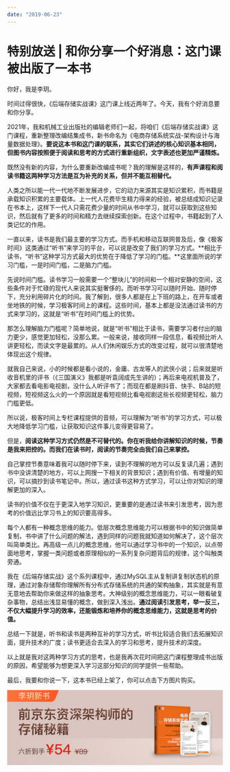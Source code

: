 ```yaml
---
date: "2019-06-23"
---  
```

      
# 特别放送 | 和你分享一个好消息：这门课被出版了一本书
你好，我是李玥。

时间过得很快，《后端存储实战课》这门课上线近两年了。今天，我有个好消息要和你分享。

2021年，我和机械工业出版社的编辑老师们一起，将咱们《后端存储实战课》这门课程，重新整理改编结集成书，新书命名为《电商存储系统实战-架构设计与海量数据处理》。**要说这本书和这门课的联系，其实它们讲述的核心知识基本相同，但图书内容按照便于阅读和思考的方式进行重新组织，文字表述也更加严谨精炼。**

既然没有新的内容，为什么要重新改编成书呢？我的理解是这样的，**有声课程和阅读书籍这两种学习方法是互为补充的关系，但并不能互相替代。**

人类之所以能一代一代地不断发展进步，它的动力来源其实是知识累积，而书籍是承载知识积累的主要载体。上一代人花费毕生精力得来的经验，被总结成知识记录在书本上，这样下一代人只需花费少量的时间从书中学习，就可以获取到这些知识，然后就有了更多的时间和精力去继续探索创新。在这个过程中，书籍起到了人类记忆的作用。

一直以来，读书是我们最主要的学习方式。而手机和移动互联网普及后，像《极客时间》这类通过“听书”来学习的平台，可以说是改变了我们的学习方式。**相比于读书，“听书”这种学习方式最大的优势在于降低了学习的门槛。**这里面所说的学习门槛，一是时间门槛，二是脑力门槛。

<!-- [[[read_end]]] -->

先说时间门槛。读书学习一般需要一个“整块儿”的时间和一个相对安静的空间，这些条件对于忙碌的现代人来说其实挺奢侈的。而听书学习可以随时开始、随时停下，充分利用碎片化的时间。我了解到，很多人都是在上下班的路上，在开车或者坐地铁的时候，学习极客时间上的课程。这些时间，基本上都是没法通过读书的方式来学习的，这就是“听书”在时间门槛上的优势。

那怎么理解脑力门槛呢？简单地说，就是“听书”相比于读书，需要学习者付出的脑力更少，感觉更加轻松，没那么累。一般来说，接收同样一段信息，看视频比听人讲更轻松，而读文字是最累的。从人们休闲娱乐方式的改变过程，就可以很清楚地体现出这个规律。

就我自己来说，小的时候都是看小说的，金庸、古龙等人的武侠小说；后来就是听收音机里的评书（《三国演义》我都是听袁阔成先生讲的）；再后来电视机普及了，大家都去看电影电视剧，没什么人听评书了；而现在都是刷抖音、快手、B站的短视频，短视频这么火的一个原因就是看短视频比看电视剧这些长视频更轻松，脑力门槛更低。

所以说，极客时间上专栏课程提供的音频，可以理解为“听书”的学习方式，可以极大地降低学习门槛，让获取知识这件事儿变得更容易了。

但是，**阅读这种学习方式仍然是不可替代的。你在听我给你讲解知识的时候，节奏是我来把控的。而我们在读书时，阅读的节奏完全由我们自己来掌控。**

自己掌控节奏意味着我可以随时停下来，读到不理解的地方可以反复读几遍；遇到书中没讲清楚的地方，可以上网搜一下相关的背景知识；遇到有价值、有增量的知识，可以摘抄到读书笔记中。所以，通过读书这种方式学习，可以让你对知识的理解更加的深入。

读书的价值不仅在于更深入地学习知识，更重要的是通过读书来引发思考，因为思考的价值远比学习书上的知识要高得多。

每个人都有一种概念思维的能力。低层次概念思维能力可以根据书中的知识做简单复制，书中讲了什么问题的解法，遇到同样的问题我就知道如何解决了，这个层次叫简单类比。再高级一点儿的概念思维，他可以通过学习书中的一个知识，以点带面地思考，掌握一类问题或者原理相似的一系列复杂问题背后的规律，这个叫触类旁通。

我在《后端存储实战》这个系列课程中，通过MySQL主从复制讲复制状态机的原理，通过对象存储帮你理解所有分布式存储系统的共通的架构抽象，其实就是有意无意地去帮助你来做这样的抽象思考。大神级别的概念思维能力，可以一眼看破复杂事物，总结出浅显易懂的概念，做到深入浅出。**通过阅读引发思考，举一反三，不仅大幅提升学习的效率，还能锻炼和培养你的概念思维能力，这就是思考的价值。**

总结一下就是，听书和读书是两种互补的学习方式，听书比较适合我们去拓展知识面，提升技术的广度；读书更适合去深入的学习和思考，提升技术的深度。

以上就是我对这两种学习方式的思考，也是我再次花时间把这门课程整理成书出版的原因，希望能够为想更深入学习这部分知识的同学提供一些帮助。

最后，我要和你说一下，这本书已经上架了，你可以点击下方图片购买。

[![图片](./httpsstatic001geekbangorgresourceimage3ff73f47496358yy96072880d4dc7bd053f7.jpg)](https://shop18793264.m.youzan.com/wscgoods/detail/2of9wnwxlj7zsgd?dc_ps=2961661555013409795.200001)
